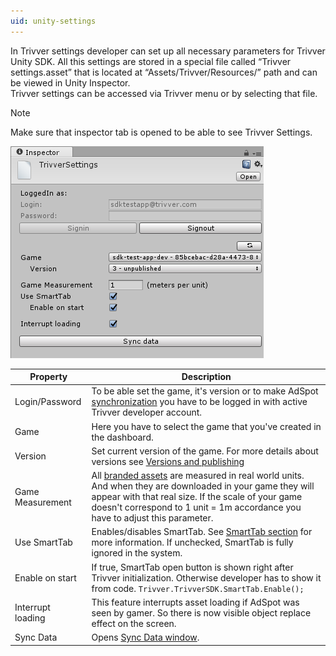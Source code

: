 ```yaml
---
uid: unity-settings
---
```


In Trivver settings developer can set up all necessary parameters for Trivver Unity SDK. All this settings are stored in a special file called “Trivver settings.asset” that is located at “Assets/Trivver/Resources/” path and can be viewed in Unity Inspector.  
Trivver settings can be accessed via Trivver menu or by selecting that file. 
> [!NOTE]
> Make sure that inspector tab is opened to be able to see Trivver Settings.  

![Trivver settings](../../images/trivver_settings.png "Trivver settings")

| Property          | Description|
|-------------------|------------|
| Login/Password    | To be able set the game, it's version or to make AdSpot [synchronization](xref:unity-sync-term) you have to be logged in with active Trivver developer account. | 
| Game              | Here you have to select the game that you've created in the dashboard. |
| Version           | Set current version of the game. For more details about versions see [Versions and publishing](xref:unity-versions)
| Game Measurement  | All [branded assets](xref:unity-branded-asset) are measured in real world units. And when they are downloaded in your game they will appear with that real size. If the scale of your  game doesn't correspond to 1 unit = 1m accordance you have to adjust this parameter.|
| Use SmartTab      | Enables/disables SmartTab. See [SmartTab section](xref:smarttab) for more information. If unchecked, SmartTab is fully ignored in the system.|
| Enable on start   | If true, SmartTab open button is shown right after Trivver initialization. Otherwise developer has to show it from code.  ```Trivver.TrivverSDK.SmartTab.Enable();``` |
| Interrupt loading | This feature interrupts asset loading if AdSpot was seen by gamer. So there is now visible object replace effect on the screen.
| Sync Data         | Opens [Sync Data window](xref:unity-sync-term). |